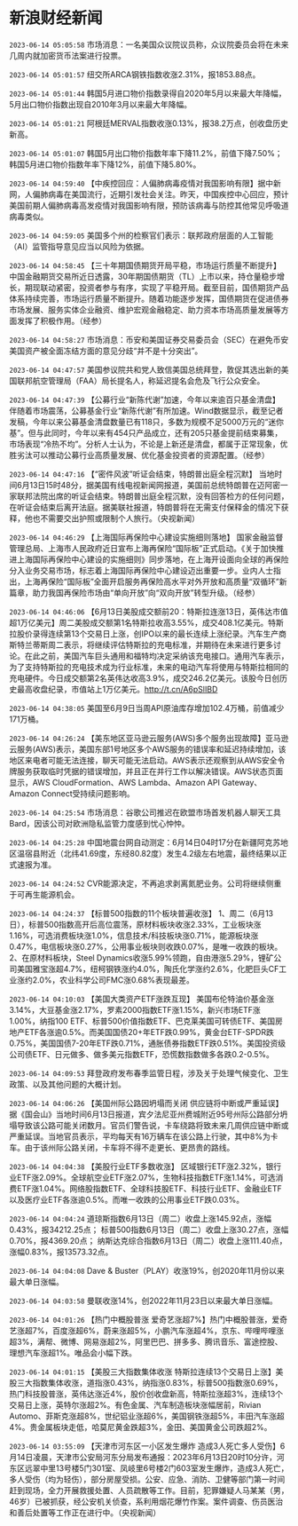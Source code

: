 # 新浪财经新闻
`2023-06-14 05:05:58` 市场消息：一名美国众议院议员称，众议院委员会将在未来几周内就加密货币法案进行投票。

`2023-06-14 05:01:57` 纽交所ARCA钢铁指数收涨2.31%，报1853.88点。

`2023-06-14 05:01:44` 韩国5月进口物价指数录得自2020年5月以来最大年降幅，5月出口物价指数出现自2010年3月以来最大年降幅。

`2023-06-14 05:01:21` 阿根廷MERVAL指数收涨0.13%，报38.2万点，创收盘历史新高。

`2023-06-14 05:01:07` 韩国5月出口物价指数年率下降11.2%，前值下降7.50%；韩国5月进口物价指数年率下降12%，前值下降5.80%。

`2023-06-14 04:59:40` 【中疾控回应：人偏肺病毒疫情对我国影响有限】据中新网，人偏肺病毒在美国流行，近期引发社会关注。昨天，中国疾控中心回应，预计美国前期人偏肺病毒高发疫情对我国影响有限，预防该病毒与防控其他常见呼吸道病毒类似。

`2023-06-14 04:59:05` 美国多个州的检察官们表示：联邦政府层面的人工智能（AI）监管指导意见应当以风险为依据。

`2023-06-14 04:58:45` 【三十年期国债期货开局平稳，市场运行质量不断提升】 中国金融期货交易所近日透露，30年期国债期货（TL）上市以来，持仓量稳步增长，期现联动紧密，投资者参与有序，实现了平稳开局。截至目前，国债期货产品体系持续完善，市场运行质量不断提升。随着功能逐步发挥，国债期货在促进债券市场发展、服务实体企业融资、维护宏观金融稳定、助力资本市场高质量发展等方面发挥了积极作用。（经参）

`2023-06-14 04:58:27` 市场消息：币安和美国证券交易委员会（SEC）在避免币安美国资产被全面冻结方面的意见分歧“并不是十分突出”。

`2023-06-14 04:47:57` 美国参议院共和党人致信美国总统拜登，敦促其选出新的美国联邦航空管理局（FAA）局长提名人，称延迟提名会危及飞行公众安全。

`2023-06-14 04:47:39` 【公募行业“新陈代谢”加速，今年以来逾百只基金清盘】 伴随着市场震荡，公募基金行业“新陈代谢”有所加速。Wind数据显示，截至记者发稿，今年以来公募基金清盘数量已有118只，多数为规模不足5000万元的“迷你基”。但与此同时，今年以来有454只产品成立，还有205只基金提前结束募集，市场表现“冷热不均”。分析人士认为，不论是上新还是清盘，都属于正常现象，优胜劣汰可以推动公募行业高质量发展、优化基金投资者的资源配置。（经参）

`2023-06-14 04:47:16` 【“密件风波”听证会结束，特朗普出庭全程沉默】 当地时间6月13日15时48分，据美国有线电视新闻网报道，美国前总统特朗普在迈阿密一家联邦法院出席的听证会结束。特朗普出庭全程沉默，没有回答检方的任何问题，在听证会结束后离开法庭。据美联社报道，特朗普将在无需支付保释金的情况下获释，他也不需要交出护照或限制个人旅行。（央视新闻）

`2023-06-14 04:46:29` 【上海国际再保险中心建设实施细则落地】 国家金融监督管理总局、上海市人民政府近日宣布上海再保险“国际板”正式启动。《关于加快推进上海国际再保险中心建设的实施细则》同步落地，在上海开设面向全球的再保险分入业务交易市场，标志着上海国际再保险中心建设迈出重要一步。业内人士指出，上海再保险“国际板”全面开启服务再保险高水平对外开放和高质量“双循环”新篇章，助力我国再保险市场由“单向开放”向“双向开放”转型升级。（经参）

`2023-06-14 04:46:06` 【6月13日美股成交额前20：特斯拉连涨13日，英伟达市值超1万亿美元】周二美股成交额第1名特斯拉收高3.55%，成交408.1亿美元。特斯拉股价录得连续第13个交易日上涨，创IPO以来的最长连续上涨纪录。汽车生产商斯特兰蒂斯周二表示，将继续评估特斯拉的充电标准，并期待在未来进行更多讨论。在此之前，美国汽车巨头通用和福特均决定采纳该充电接口。通用汽车表示，为了支持特斯拉的充电技术成为行业标准，未来的电动汽车将使用与特斯拉相同的充电硬件。今日成交额第2名英伟达收高3.9%，成交246.2亿美元。该股今日创历史最高收盘纪录，市值站上1万亿美元。http://t.cn/A6pSlIBD

`2023-06-14 04:38:05` 美国至6月9日当周API原油库存增加102.4万桶，前值减少171万桶。

`2023-06-14 04:26:24` 【美东地区亚马逊云服务(AWS)多个服务出现故障】亚马逊云服务(AWS)表示，美国东部1号地区多个AWS服务的错误率和延迟持续增加，该地区来电者可能无法连接，聊天可能无法启动。AWS表示还观察到从AWS安全令牌服务获取临时凭据的错误增加，并且正在并行工作以解决错误。AWS状态页面显示，AWS CloudFormation、AWS Lambda、Amazon API Gateway、Amazon Connect受持续问题影响。

`2023-06-14 04:25:54` 市场消息：谷歌公司推迟在欧盟市场首发机器人聊天工具Bard，因该公司对欧洲隐私监管力度感到忧心忡忡。

`2023-06-14 04:25:28` 中国地震台网自动测定：6月14日04时17分在新疆阿克苏地区温宿县附近（北纬41.69度，东经80.82度）发生4.2级左右地震，最终结果以正式速报为准。

`2023-06-14 04:24:52` CVR能源决定，不再追求剥离氮肥业务。公司将继续侧重于可再生能源机会。

`2023-06-14 04:24:37` 【标普500指数的11个板块普遍收涨】 1、周二（6月13日），标普500指数高开后高位震荡，原材料板块收涨2.33%，工业板块涨1.16%，可选消费板块涨1.0%，信息技术/科技板块涨0.71%，能源板块涨0.47%，电信板块涨0.27%，公用事业板块则收跌0.07%，是唯一收跌的板块。2、在原材料板块，Steel Dynamics收涨5.99%领跑，自由港涨5.29%，锂矿公司美国雅宝涨超4.7%，纽柯钢铁涨约4.0%，陶氏化学涨约2.6%，化肥巨头CF工业涨约2.0%，农业科学公司FMC涨0.68%表现最差。

`2023-06-14 04:10:03` 【美国大类资产ETF涨跌互现】 美国布伦特油价基金涨3.14%，大豆基金涨2.17%，罗素2000指数ETF涨1.15%，新兴市场ETF涨1.00%，纳指100 ETF、标普500价值指数ETF、巴克莱美国可转债ETF、美国房地产ETF各涨逾0.5%。而美国国债20+年ETF跌0.99%，黄金台ETF-SPDR跌0.75%，美国国债7-20年ETF跌0.71%，通胀债券指数ETF跌0.51%。美国投资级公司债ETF、日元做多、做多美元指数ETF，恐慌数指数做多各跌0.2-0.5%。

`2023-06-14 04:09:53` 拜登政府发布春季监管日程，涉及关于处理气候变化、卫生政策、以及其他问题的大概计划。

`2023-06-14 04:06:26` 【美国州际公路因坍塌而关闭 供应链将中断或严重延误】据《国会山》当地时间6月13日报道，宾夕法尼亚州费城附近95号州际公路部分坍塌导致该公路可能关闭数月。官员们警告说，卡车绕路将致未来几周供应链中断或严重延误。当地官员表示，平均每天有16万辆车在该公路上行驶，其中8%为卡车。由于该州际公路关闭，卡车将不得不走更长、更昂贵的路线。

`2023-06-14 04:04:38` 【美股行业ETF多数收涨】 区域银行ETF涨2.32%，银行业ETF涨2.09%。全球航空业ETF涨2.07%，生物科技指数ETF涨1.14%，可选消费ETF涨1.04%。网络股指数ETF、全球科技股ETF、科技行业ETF、金融业ETF以及医疗业ETF各涨逾0.5%。而唯一收跌的公用事业ETF跌0.03%。

`2023-06-14 04:04:24` 道琼斯指数6月13日（周二）收盘上涨145.92点，涨幅0.43%，报34212.25点；
标普500指数6月13日（周二）收盘上涨30.27点，涨幅0.70%，报4369.20点；
纳斯达克综合指数6月13日（周二）收盘上涨111.40点，涨幅0.83%，报13573.32点。

`2023-06-14 04:04:08` Dave & Buster（PLAY）收涨19%，创2020年11月份以来最大单日涨幅。

`2023-06-14 04:03:58` 曼联收涨14%，创2022年11月23日以来最大单日涨幅。

`2023-06-14 04:01:26` 【热门中概股普涨 爱奇艺涨超7%】热门中概股普涨，爱奇艺涨超7%，百度涨超6%，蔚来涨超5%，小鹏汽车涨超4%，京东、哔哩哔哩涨超3%，满帮、微博、网易涨超2%，阿里巴巴、拼多多、腾讯音乐、富途控股、理想汽车涨超1%。唯品会小幅下跌。

`2023-06-14 04:01:15` 【美股三大指数集体收涨 特斯拉连续13个交易日上涨】美股三大指数集体收涨，道指涨0.43%，纳指涨0.83%，标普500指数涨0.69%，热门科技股普涨，英伟达涨近4%，股价创收盘新高，特斯拉涨超3%，连续13个交易日上涨，英特尔涨超2%。有色金属、汽车制造板块涨幅居前，Rivian Automo、菲斯克涨超8%，世纪铝业涨超6%，美国钢铁涨超5%，丰田汽车涨超4%。贵金属板块走低，哈莫尼黄金跌超3%，金田、美国黄金公司跌超2%。

`2023-06-14 03:55:09` 【天津市河东区一小区发生爆炸 造成3人死亡多人受伤】6月14日凌晨，天津市公安局河东分局发布通报：2023年6月13日20时10分许，河东区远翠中里13号楼5门301室、凤岐里6号楼2门603室发生爆炸，造成3人死亡，多人受伤（均为轻伤），部分房屋受损。公安、应急、消防、卫健等部门第一时间赶到现场，全力开展救援处置、人员疏散等工作。目前，犯罪嫌疑人马某某（男，46岁）已被抓获，经公安机关侦查，系利用烟花爆竹作案。案件调查、伤员医治和善后处置等工作正在进行中。（央视新闻）

